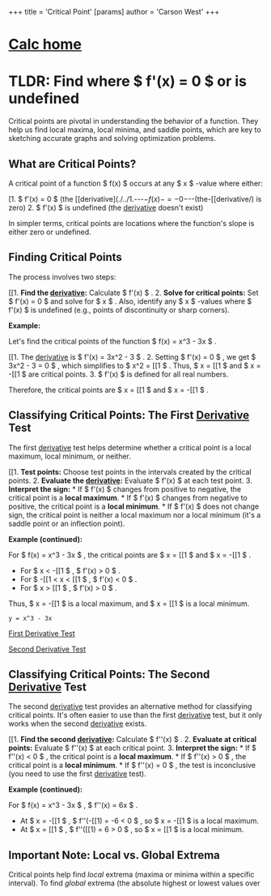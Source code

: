 +++
 title = 'Critical Point'
[params]
	author = 'Carson West'
+++
# [Calc home](./../calc-home/)

# TLDR: Find where  $ f'(x) = 0 $   or is undefined 

Critical points are pivotal in understanding the behavior of a function.  They help us find local maxima, local minima, and saddle points, which are key to sketching accurate graphs and solving optimization problems.

## What are Critical Points?

A critical point of a function  $ f(x) $  occurs at any  $ x $ -value where either:

[1.   $ f'(x) = 0 $  (the [[derivative](./../1.---$-f(x)-=-0-$--(the-[[derivative/) is zero)
2.   $ f'(x) $  is undefined (the [derivative](./../derivative/) doesn't exist)

In simpler terms, critical points are locations where the function's slope is either zero or undefined.

## Finding Critical Points

The process involves two steps:

[[1. **Find the [derivative](./../derivative/):** Calculate  $ f'(x) $ .
2. **Solve for critical points:**  Set  $ f'(x) = 0 $  and solve for  $ x $ .  Also, identify any  $ x $ -values where  $ f'(x) $  is undefined (e.g., points of discontinuity or sharp corners).

**Example:**

Let's find the critical points of the function  $ f(x) = x^3 - 3x $ .

[[1.  The [derivative](./../derivative/) is  $ f'(x) = 3x^2 - 3 $ .
2.  Setting  $ f'(x) = 0 $ , we get  $ 3x^2 - 3 = 0 $ , which simplifies to  $ x^2 = [[1 $ .  Thus,  $ x = [[1 $  and  $ x = -[[1 $  are critical points.
3.  $ f'(x) $  is defined for all real numbers.

Therefore, the critical points are  $ x = [[1 $  and  $ x = -[[1 $ .


## Classifying Critical Points: The First [Derivative](./../derivative/) Test

The first [derivative](./../derivative/) test helps determine whether a critical point is a local maximum, local minimum, or neither.

[[1. **Test points:** Choose test points in the intervals created by the critical points.
2. **Evaluate the [derivative](./../derivative/):**  Evaluate  $ f'(x) $  at each test point.
3. **Interpret the sign:**
    * If  $ f'(x) $  changes from positive to negative, the critical point is a **local maximum**.
    * If  $ f'(x) $  changes from negative to positive, the critical point is a **local minimum**.
    * If  $ f'(x) $  does not change sign, the critical point is neither a local maximum nor a local minimum (it's a saddle point or an inflection point).

**Example (continued):**

For  $ f(x) = x^3 - 3x $ , the critical points are  $ x = [[1 $  and  $ x = -[[1 $ .

*   For  $ x < -[[1 $ ,  $ f'(x) > 0 $ .
*   For  $ -[[1 < x < [[1 $ ,  $ f'(x) < 0 $ .
*   For  $ x > [[1 $ ,  $ f'(x) > 0 $ .

Thus,  $ x = -[[1 $  is a local maximum, and  $ x = [[1 $  is a local minimum.

```desmos-graph
y = x^3 - 3x
```

[First Derivative Test](./../first-derivative-test/)

[Second Derivative Test](./../second-derivative-test/)


## Classifying Critical Points: The Second [Derivative](./../derivative/) Test

The second [derivative](./../derivative/) test provides an alternative method for classifying critical points.  It's often easier to use than the first [derivative](./../derivative/) test, but it only works when the second [derivative](./../derivative/) exists.

[[1. **Find the second [derivative](./../derivative/):** Calculate  $ f''(x) $ .
2. **Evaluate at critical points:** Evaluate  $ f''(x) $  at each critical point.
3. **Interpret the sign:**
    * If  $ f''(x) < 0 $ , the critical point is a **local maximum**.
    * If  $ f''(x) > 0 $ , the critical point is a **local minimum**.
    * If  $ f''(x) = 0 $ , the test is inconclusive (you need to use the first [derivative](./../derivative/) test).


**Example (continued):**

For  $ f(x) = x^3 - 3x $ ,  $ f''(x) = 6x $ .

*   At  $ x = -[[1 $ ,  $ f''(-[[1) = -6 < 0 $ , so  $ x = -[[1 $  is a local maximum.
*   At  $ x = [[1 $ ,  $ f''([[1) = 6 > 0 $ , so  $ x = [[1 $  is a local minimum.

##  Important Note: Local vs. Global Extrema

Critical points help find *local* extrema (maxima or minima within a specific interval). To find *global* extrema (the absolute highest or lowest values over